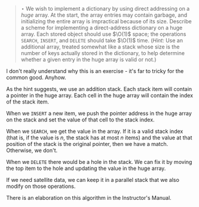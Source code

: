 > $\star$ We wish to implement a dictionary by using direct addressing on a
> _huge_ array. At the start, the array entries may contain garbage, and
> initializing the entire array is impractical because of its size. Describe a
> scheme for implementing a direct-address dictionary on a huge array. Each
> stored object should use $\O(1)$ space; the operations `SEARCH`, `INSERT`,
> and `DELETE` should take $\O(1)$ time. (<i>Hint:</i> Use an additional
> array, treated somewhat like a stack whose size is the number of keys
> actually stored in the dictionary, to help determine whether a given entry
> in the huge array is valid or not.)

I don't really understand why this is an exercise - it's far to tricky for the
common good. Anyhow.

As the hint suggests, we use an addition stack. Each stack item will contain a
pointer in the huge array. Each cell in the huge array will contain the index
of the stack item.

When we `INSERT` a new item, we push the pointer address in the huge array on
the stack and set the value of that cell to the stack index.

When we `SEARCH`, we get the value in the array. If it is a valid stack index
(that is, if the value is $n$, the stack has at most $n$ items) and the value
at that position of the stack is the original pointer, then we have a match.
Otherwise, we don't.

When we `DELETE` there would be a hole in the stack. We can fix it by moving
the top item to the hole and updating the value in the huge array.

If we need satellite data, we can keep it in a parallel stack that we also
modify on those operations.

There is an elaboration on this algorithm in the Instructor's Manual.
